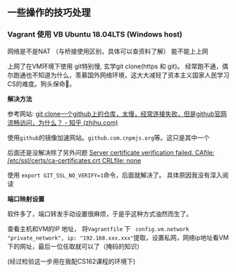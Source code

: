 

## 一些操作的技巧处理

### Vagrant 使用 VB Ubuntu 18.04LTS (Windows host)

网络是不是NAT （与桥接使用区别，具体可以查资料了解） 能不能上上网

上网了在VM环境下使用 git特别慢, 玄学git clone(https 和 git)。 经常跑不通，偶尔跑通也不知道为什么，羡慕国外网络环境，这大大减轻了资本主义国家人民学习CS的难度。狗头保命🤣。 

**解决方法**

参考网站: [git clone一个github上的仓库，太慢，经常连接失败，但是github官网流畅访问，为什么？ - 知乎 (zhihu.com)](https://www.zhihu.com/question/27159393)

使用`github`的镜像加速网站。`github.com.cnpmjs.org`等。这只是其中一个

后面还是没解决除了另外问题 [Server certificate verification failed. CAfile: /etc/ssl/certs/ca-certificates.crt CRLfile: none](https://stackoverflow.com/questions/21181231/server-certificate-verification-failed-cafile-etc-ssl-certs-ca-certificates-c)

使用 `export GIT_SSL_NO_VERIFY=1`命令，后面就解决了。 具体原因我没有深入阅读

**端口映射设置**

软件多了，端口转发手动设置很麻烦，于是乎这种方式油然而生了。

查看主机和VM的IP 地址， 将`Vagrantfile` 下 ` config.vm.network "private_network", ip: "192.168.xxx.xxx"`提取，设置私网，网络ip地址看VM下的网址，最后一位任取就可以了（掩码的知识）

(经过检验这一步用在我配CS162课程的环境下)

